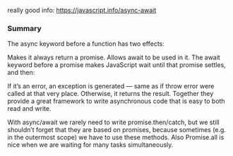 really good info:
https://javascript.info/async-await

### Summary
The async keyword before a function has two effects:

Makes it always return a promise.
Allows await to be used in it.
The await keyword before a promise makes JavaScript wait until that promise settles, and then:

If it’s an error, an exception is generated — same as if throw error were called at that very place.
Otherwise, it returns the result.
Together they provide a great framework to write asynchronous code that is easy to both read and write.

With async/await we rarely need to write promise.then/catch, but we still shouldn’t forget that they are based on promises, because sometimes (e.g. in the outermost scope) we have to use these methods. Also Promise.all is nice when we are waiting for many tasks simultaneously.